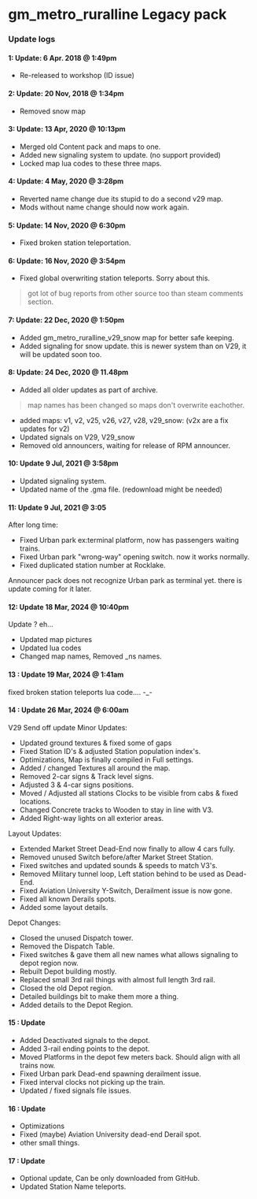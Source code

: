 # gm_metro_ruralline Legacy pack

### Update logs

#### 1: Update: 6 Apr. 2018 @ 1:49pm
- Re-released to workshop (ID issue)

#### 2: Update: 20 Nov, 2018 @ 1:34pm
- Removed snow map

#### 3: Update: 13 Apr, 2020 @ 10:13pm
- Merged old Content pack and maps to one.
- Added new signaling system to update. (no support provided)
- Locked map lua codes to these three maps.

#### 4: Update: 4 May, 2020 @ 3:28pm
- Reverted name change due its stupid to do a second v29 map.
- Mods without name change should now work again.

#### 5: Update: 14 Nov, 2020 @ 6:30pm
- Fixed broken station teleportation.

#### 6: Update: 16 Nov, 2020 @ 3:54pm
- Fixed global overwriting station teleports. Sorry about this.
> got lot of bug reports from other source too than steam comments section.

#### 7: Update: 22 Dec, 2020 @ 1:50pm
- Added gm_metro_ruralline_v29_snow map for better safe keeping.
- Added signaling for snow update. this is newer system than on V29, it will be updated soon too.

#### 8: Update: 24 Dec, 2020 @ 11.48pm
- Added all older updates as part of archive.
> map names has been changed so maps don't overwrite eachother.
- added maps: v1, v2, v25, v26, v27, v28, v29_snow: (v2x are a fix updates for v2)
- Updated signals on V29, V29_snow
- Removed old announcers, waiting for release of RPM announcer.

#### 10: Update 9 Jul, 2021 @ 3:58pm
- Updated signaling system.
- Updated name of the .gma file. (redownload might be needed)

#### 11: Update 9 Jul, 2021 @ 3:05
After long time:
- Fixed Urban park ex:terminal platform, now has passengers waiting trains.
- Fixed Urban park "wrong-way" opening switch. now it works normally.
- Fixed duplicated station number at Rocklake.

Announcer pack does not recognize Urban park as terminal yet.
there is update coming for it later.

#### 12: Update 18 Mar, 2024 @ 10:40pm
Update ? eh...
- Updated map pictures
- Updated lua codes
- Changed map names, Removed _ns names.

#### 13 : Update 19 Mar, 2024 @ 1:41am
fixed broken station teleports lua code.... -_-

#### 14 : Update 26 Mar, 2024 @ 6:00am
V29 Send off update
Minor Updates:
- Updated ground textures & fixed some of gaps
- Fixed Station ID's & adjusted Station population index's.
- Optimizations, Map is finally compiled in Full settings.
- Added / changed Textures all around the map.
- Removed 2-car signs & Track level signs.
- Adjusted 3 & 4-car signs positions.
- Moved / Adjusted all stations Clocks to be visible from cabs & fixed locations.
- Changed Concrete tracks to Wooden to stay in line with V3.
- Added Right-way lights on all exterior areas.

Layout Updates:
- Extended Market Street Dead-End now finally to allow 4 cars fully.
- Removed unused Switch before/after Market Street Station.
- Fixed switches and updated sounds & speeds to match V3's.
- Removed Military tunnel loop, Left station behind to be used as Dead-End.
- Fixed Aviation University Y-Switch, Derailment issue is now gone.
- Fixed all known Derails spots.
- Added some layout details.

Depot Changes:
- Closed the unused Dispatch tower.
- Removed the Dispatch Table.
- Fixed switches & gave them all new names what allows signaling to depot region now.
- Rebuilt Depot building mostly.
- Replaced small 3rd rail things with almost full length 3rd rail.
- Closed the old Depot region.
- Detailed buildings bit to make them more a thing.
- Added details to the Depot Region.

#### 15 : Update
- Added Deactivated signals to the depot.
- Added 3-rail ending points to the depot.
- Moved Platforms in the depot few meters back. Should align with all trains now.
- Fixed Urban park Dead-end spawning derailment issue.
- Fixed interval clocks not picking up the train.
- Updated / fixed signals file issues.

#### 16 : Update
- Optimizations
- Fixed (maybe) Aviation University dead-end Derail spot.
- other small things.

#### 17 : Update
- Optional update, Can be only downloaded from GitHub.
- Updated Station Name teleports.